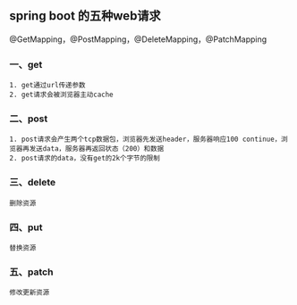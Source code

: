 ## spring boot 的五种web请求

@GetMapping，@PostMapping，@DeleteMapping，@PatchMapping
### 一、get

```
1. get通过url传递参数
2. get请求会被浏览器主动cache
```

### 二、post

```
1. post请求会产生两个tcp数据包，浏览器先发送header，服务器响应100 continue，浏览器再发送data，服务器再返回状态（200）和数据
2. post请求的data，没有get的2k个字节的限制
```

### 三、delete

    删除资源

### 四、put
    替换资源

### 五、patch
    修改更新资源